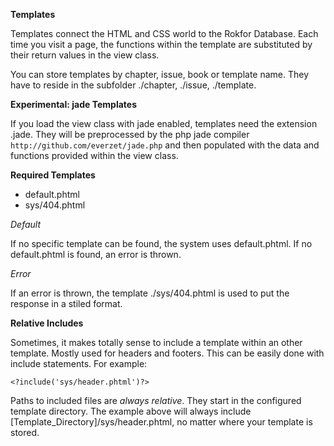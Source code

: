 **Templates**

Templates connect the HTML and CSS world to the Rokfor Database. Each time you visit a page, the functions within the template are substituted by their return values in the view class.

You can store templates by chapter, issue, book or template name. They have to reside in the subfolder ./chapter, ./issue, ./template.

**Experimental: jade Templates**

If you load the view class with jade enabled, templates need the extension .jade. They will be preprocessed by the php jade compiler ```http://github.com/everzet/jade.php``` and then populated with the data and functions provided within the view class.

**Required Templates**

- default.phtml
- sys/404.phtml

*Default*

If no specific template can be found, the system uses default.phtml. If no default.phtml is found, an error is thrown.

*Error*

If an error is thrown, the template ./sys/404.phtml is used to put the response in a stiled format.

**Relative Includes**

Sometimes, it makes totally sense to include a template within an other template. Mostly used for headers and footers. This can be easily done with include statements. For example:

```
<?include('sys/header.phtml')?>
```

Paths to included files are _always relative_. They start in the configured template directory. The example above will always include [Template_Directory]/sys/header.phtml, no matter where your template is stored. 
